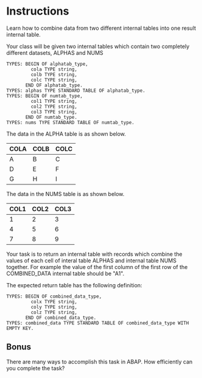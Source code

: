 # Instructions

Learn how to combine data from two different internal tables into one result internal table. 

Your class will be given two internal tables which contain two completely different datasets, ALPHAS and NUMS


```abap
TYPES: BEGIN OF alphatab_type,
         cola TYPE string,
         colb TYPE string,
         colc TYPE string,
       END OF alphatab_type.
TYPES: alphas TYPE STANDARD TABLE OF alphatab_type.
TYPES: BEGIN OF numtab_type,
         col1 TYPE string,
         col2 TYPE string,
         col3 TYPE string,
       END OF numtab_type.
TYPES: nums TYPE STANDARD TABLE OF numtab_type.
```

The data in the ALPHA table is as shown below.

| COLA | COLB | COLC |
| --- | --- | --- |
| A | B | C | 
| D | E | F |
| G | H | I |

The data in the NUMS table is as shown below.

| COL1 | COL2 | COL3 |
| --- | --- | --- |
| 1 | 2 | 3 | 
| 4 | 5 | 6 |
| 7 | 8 | 9 |

Your task is to return an internal table with records which combine the values of each cell of interal table ALPHAS and internal table NUMS together. For example the value of the first column of the first row of the COMBINED_DATA internal table should be "A1".

The expected return table has the following definition:

```abap
TYPES: BEGIN OF combined_data_type,
         colx TYPE string,
         coly TYPE string,
         colz TYPE string,
       END OF combined_data_type.
TYPES: combined_data TYPE STANDARD TABLE OF combined_data_type WITH EMPTY KEY.
```

## Bonus

There are many ways to accomplish this task in ABAP. How efficiently can you complete the task? 
